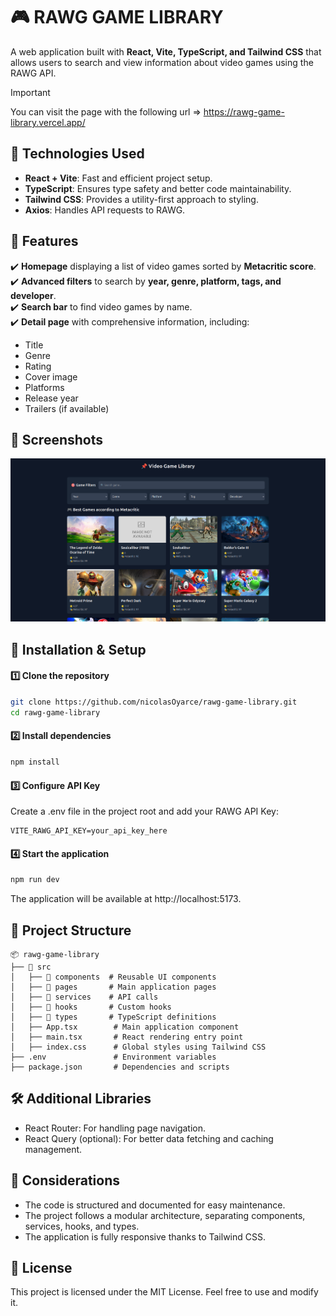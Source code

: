 # 🎮 RAWG GAME LIBRARY

A web application built with **React, Vite, TypeScript, and Tailwind CSS** that allows users to search and view information about video games using the RAWG API.

> [!IMPORTANT]   
> You can visit the page with the following url => https://rawg-game-library.vercel.app/

## 🚀 Technologies Used

- **React + Vite**: Fast and efficient project setup.
- **TypeScript**: Ensures type safety and better code maintainability.
- **Tailwind CSS**: Provides a utility-first approach to styling.
- **Axios**: Handles API requests to RAWG.

## 📌 Features

✔️ **Homepage** displaying a list of video games sorted by **Metacritic score**.  
✔️ **Advanced filters** to search by **year, genre, platform, tags, and developer**.  
✔️ **Search bar** to find video games by name.  
✔️ **Detail page** with comprehensive information, including:
   - Title
   - Genre
   - Rating
   - Cover image
   - Platforms
   - Release year
   - Trailers (if available)

## 🎨 Screenshots

![Image Rawg Game Library](/public/images/imageReadme.png)

## 🔧 Installation & Setup

#### 1️⃣ Clone the repository
```bash
git clone https://github.com/nicolasOyarce/rawg-game-library.git
cd rawg-game-library
```

#### 2️⃣ Install dependencies
```bash
npm install
```

#### 3️⃣ Configure API Key
Create a .env file in the project root and add your RAWG API Key:
```env
VITE_RAWG_API_KEY=your_api_key_here
```

#### 4️⃣ Start the application
```bash
npm run dev
```
The application will be available at http://localhost:5173.

## 📁 Project Structure
```
📦 rawg-game-library
├── 📂 src
│   ├── 📂 components  # Reusable UI components
│   ├── 📂 pages       # Main application pages
│   ├── 📂 services    # API calls
│   ├── 📂 hooks       # Custom hooks
│   ├── 📂 types       # TypeScript definitions
│   ├── App.tsx        # Main application component
│   ├── main.tsx       # React rendering entry point
│   ├── index.css      # Global styles using Tailwind CSS
├── .env               # Environment variables
├── package.json       # Dependencies and scripts
```

## 🛠️ Additional Libraries

- React Router: For handling page navigation.
- React Query (optional): For better data fetching and caching management.

## 📜 Considerations

- The code is structured and documented for easy maintenance.
- The project follows a modular architecture, separating components, services, hooks, and types.
- The application is fully responsive thanks to Tailwind CSS.

## 📄 License

This project is licensed under the MIT License. Feel free to use and modify it.